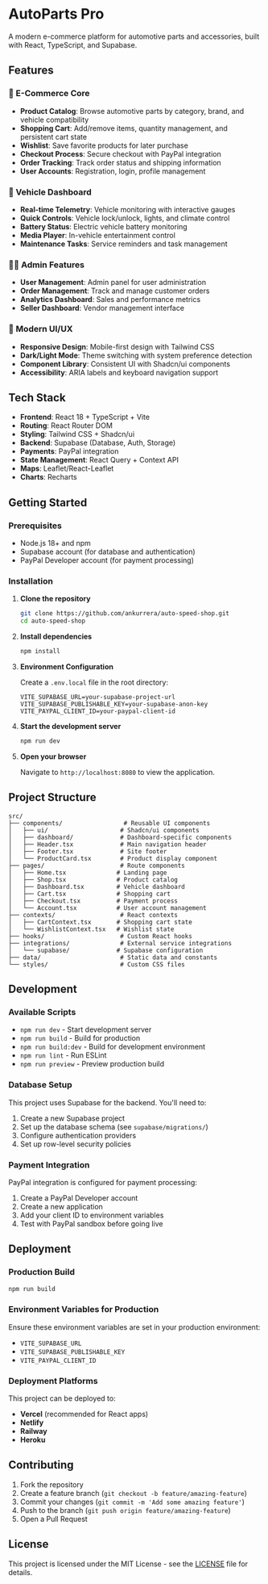 # AutoParts Pro

A modern e-commerce platform for automotive parts and accessories, built with React, TypeScript, and Supabase.

## Features

### 🛒 E-Commerce Core
- **Product Catalog**: Browse automotive parts by category, brand, and vehicle compatibility
- **Shopping Cart**: Add/remove items, quantity management, and persistent cart state
- **Wishlist**: Save favorite products for later purchase
- **Checkout Process**: Secure checkout with PayPal integration
- **Order Tracking**: Track order status and shipping information
- **User Accounts**: Registration, login, profile management

### 🚗 Vehicle Dashboard
- **Real-time Telemetry**: Vehicle monitoring with interactive gauges
- **Quick Controls**: Vehicle lock/unlock, lights, and climate control
- **Battery Status**: Electric vehicle battery monitoring
- **Media Player**: In-vehicle entertainment control
- **Maintenance Tasks**: Service reminders and task management

### 👨‍💼 Admin Features
- **User Management**: Admin panel for user administration
- **Order Management**: Track and manage customer orders
- **Analytics Dashboard**: Sales and performance metrics
- **Seller Dashboard**: Vendor management interface

### 🎨 Modern UI/UX
- **Responsive Design**: Mobile-first design with Tailwind CSS
- **Dark/Light Mode**: Theme switching with system preference detection
- **Component Library**: Consistent UI with Shadcn/ui components
- **Accessibility**: ARIA labels and keyboard navigation support

## Tech Stack

- **Frontend**: React 18 + TypeScript + Vite
- **Routing**: React Router DOM
- **Styling**: Tailwind CSS + Shadcn/ui
- **Backend**: Supabase (Database, Auth, Storage)
- **Payments**: PayPal integration
- **State Management**: React Query + Context API
- **Maps**: Leaflet/React-Leaflet
- **Charts**: Recharts

## Getting Started

### Prerequisites

- Node.js 18+ and npm
- Supabase account (for database and authentication)
- PayPal Developer account (for payment processing)

### Installation

1. **Clone the repository**
   ```bash
   git clone https://github.com/ankurrera/auto-speed-shop.git
   cd auto-speed-shop
   ```

2. **Install dependencies**
   ```bash
   npm install
   ```

3. **Environment Configuration**
   
   Create a `.env.local` file in the root directory:
   ```env
   VITE_SUPABASE_URL=your-supabase-project-url
   VITE_SUPABASE_PUBLISHABLE_KEY=your-supabase-anon-key
   VITE_PAYPAL_CLIENT_ID=your-paypal-client-id
   ```

4. **Start the development server**
   ```bash
   npm run dev
   ```

5. **Open your browser**
   
   Navigate to `http://localhost:8080` to view the application.

## Project Structure

```
src/
├── components/                 # Reusable UI components
│   ├── ui/                    # Shadcn/ui components
│   ├── dashboard/             # Dashboard-specific components
│   ├── Header.tsx             # Main navigation header
│   ├── Footer.tsx             # Site footer
│   └── ProductCard.tsx        # Product display component
├── pages/                     # Route components
│   ├── Home.tsx              # Landing page
│   ├── Shop.tsx              # Product catalog
│   ├── Dashboard.tsx         # Vehicle dashboard
│   ├── Cart.tsx              # Shopping cart
│   ├── Checkout.tsx          # Payment process
│   └── Account.tsx           # User account management
├── contexts/                  # React contexts
│   ├── CartContext.tsx       # Shopping cart state
│   └── WishlistContext.tsx   # Wishlist state
├── hooks/                     # Custom React hooks
├── integrations/              # External service integrations
│   └── supabase/             # Supabase configuration
├── data/                      # Static data and constants
└── styles/                    # Custom CSS files
```

## Development

### Available Scripts

- `npm run dev` - Start development server
- `npm run build` - Build for production
- `npm run build:dev` - Build for development environment
- `npm run lint` - Run ESLint
- `npm run preview` - Preview production build

### Database Setup

This project uses Supabase for the backend. You'll need to:

1. Create a new Supabase project
2. Set up the database schema (see `supabase/migrations/`)
3. Configure authentication providers
4. Set up row-level security policies

### Payment Integration

PayPal integration is configured for payment processing:

1. Create a PayPal Developer account
2. Create a new application
3. Add your client ID to environment variables
4. Test with PayPal sandbox before going live

## Deployment

### Production Build

```bash
npm run build
```

### Environment Variables for Production

Ensure these environment variables are set in your production environment:

- `VITE_SUPABASE_URL`
- `VITE_SUPABASE_PUBLISHABLE_KEY`
- `VITE_PAYPAL_CLIENT_ID`

### Deployment Platforms

This project can be deployed to:

- **Vercel** (recommended for React apps)
- **Netlify**
- **Railway**
- **Heroku**

## Contributing

1. Fork the repository
2. Create a feature branch (`git checkout -b feature/amazing-feature`)
3. Commit your changes (`git commit -m 'Add some amazing feature'`)
4. Push to the branch (`git push origin feature/amazing-feature`)
5. Open a Pull Request

## License

This project is licensed under the MIT License - see the [LICENSE](LICENSE) file for details.
